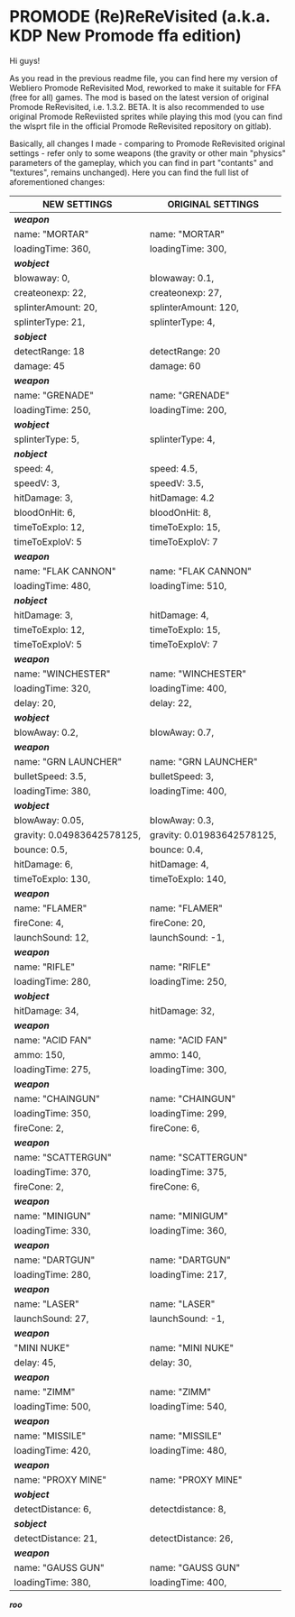 # PROMODE (Re)ReReVisited (a.k.a. KDP New Promode ffa edition)

Hi guys!

As you read in the previous readme file, you can find here my version of Webliero Promode ReRevisited Mod, reworked to make it suitable for FFA (free for all) games. The mod is based on the latest version of original Promode ReRevisited, i.e. 1.3.2. BETA. It is also recommended to use original Promode ReReviisted sprites while playing this mod (you can find the wlsprt file in the official Promode ReRevisited repository on gitlab).

Basically, all changes I made - comparing to Promode ReRevisited original settings - refer only to some weapons (the gravity or other main "physics" parameters of the gameplay, which you can find in part "contants" and "textures", remains unchanged). Here you can find the full list of aforementioned changes:


|  NEW SETTINGS         |      ORIGINAL SETTINGS
|---------------------- | ------------------------
|***weapon***           
|name: "MORTAR"         |   name: "MORTAR"
|loadingTime: 360,      |   loadingTime: 300,
|***wobject***          
|blowaway: 0,           |    blowaway: 0.1,
|createonexp: 22,       |    createonexp: 27,
|splinterAmount: 20,    |    splinterAmount: 120,
|splinterType: 21,      |    splinterType: 4,
|***sobject***
|detectRange: 18        |    detectRange: 20
|damage: 45             |    damage: 60
|***weapon***           
|name: "GRENADE"        |    name: "GRENADE"
|loadingTime: 250,      |    loadingTime: 200,
|***wobject***
|splinterType: 5,       |    splinterType: 4,
|***nobject***
|speed: 4,              |    speed: 4.5,
|speedV: 3,             |    speedV: 3.5,
|hitDamage: 3,          |    hitDamage: 4.2
|bloodOnHit: 6,         |    bloodOnHit: 8,
|timeToExplo: 12,       |    timeToExplo: 15,
|timeToExploV: 5        |    timeToExploV: 7
|***weapon***           
|name: "FLAK CANNON"    |    name: "FLAK CANNON"
|loadingTime: 480,      |    loadingTime: 510,
|***nobject***
|hitDamage: 3,          |    hitDamage: 4,
|timeToExplo: 12,       |    timeToExplo: 15,
|timeToExploV: 5        |    timeToExploV: 7
|***weapon***
|name: "WINCHESTER"     |    name: "WINCHESTER"
|loadingTime: 320,      |    loadingTime: 400,
|delay: 20,             |    delay: 22,
|***wobject***
|blowAway: 0.2,         |    blowAway: 0.7,
|***weapon***
|name: "GRN LAUNCHER"   |    name: "GRN LAUNCHER"
|bulletSpeed: 3.5,      |    bulletSpeed: 3,
|loadingTime: 380,      |    loadingTime: 400,
|***wobject***
|blowAway: 0.05,        |    blowAway: 0.3,
|gravity: 0.04983642578125,| gravity: 0.01983642578125,
|bounce: 0.5,           |    bounce: 0.4,
|hitDamage: 6,          |    hitDamage: 4,
|timeToExplo: 130,      |    timeToExplo: 140,
|***weapon***
|name: "FLAMER"         |    name: "FLAMER"
|fireCone: 4,           |    fireCone: 20,
|launchSound: 12,       |    launchSound: -1,
|***weapon***
|name: "RIFLE"          |    name: "RIFLE"
|loadingTime: 280,      |    loadingTime: 250,
|***wobject***
|hitDamage: 34,         |    hitDamage: 32,
|***weapon***
|name: "ACID FAN"       |    name: "ACID FAN"
|ammo: 150,             |    ammo: 140,
|loadingTime: 275,      |    loadingTime: 300,
|***weapon***
|name: "CHAINGUN"       |    name: "CHAINGUN"
|loadingTime: 350,      |    loadingTime: 299,
|fireCone: 2,           |    fireCone: 6,
|***weapon***
|name: "SCATTERGUN"     |    name: "SCATTERGUN"
|loadingTime: 370,      |    loadingTime: 375,
|fireCone: 2,           |    fireCone: 6,
|***weapon***
|name: "MINIGUN"        |    name: "MINIGUM"
|loadingTime: 330,      |    loadingTime: 360,
|***weapon***
|name: "DARTGUN"        |    name: "DARTGUN"
|loadingTime: 280,      |   loadingTime: 217,
|***weapon***
|name: "LASER"          |    name: "LASER"
|launchSound: 27,       |    launchSound: -1,
|***weapon***
|"MINI NUKE"            |    name: "MINI NUKE"
|delay: 45,             |    delay: 30,
|***weapon***
|name: "ZIMM"           |    name: "ZIMM"
|loadingTime: 500,      |    loadingTime: 540,
|***weapon***
|name: "MISSILE"        |    name: "MISSILE"
|loadingTime: 420,      |    loadingTime: 480,
|***weapon***
|name: "PROXY MINE"     |    name: "PROXY MINE"
|***wobject***
|detectDistance: 6,     |    detectdistance: 8,
|***sobject***
|detectDistance: 21,    |    detectDistance: 26,
|***weapon***
|name: "GAUSS GUN"      |    name: "GAUSS GUN"
|loadingTime: 380,      |    loadingTime: 400,

***roo***
